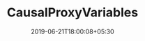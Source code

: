---
title: "CausalProxyVariables"
date: 2019-06-21T18:00:08+05:30
type: "organisations"
org_name: "Facebook Research"
repo_desc: "Causal Proxy Variables"
repo_link: https://github.com/facebookresearch/CausalProxyVariables
---